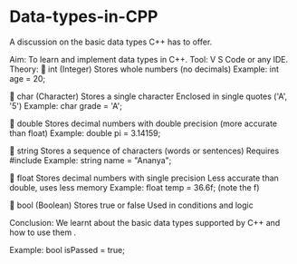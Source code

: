 # Data-types-in-CPP
A discussion on the basic data types C++ has to offer.

Aim: To learn and implement data types in C++.
Tool: V S Code or any IDE.
Theory: 
🔹 int (Integer)
Stores whole numbers (no decimals)
Example: int age = 20;

🔹 char (Character)
Stores a single character
Enclosed in single quotes ('A', '5')
Example: char grade = 'A';

🔹 double
Stores decimal numbers with double precision (more accurate than float)
Example: double pi = 3.14159;

🔹 string
Stores a sequence of characters (words or sentences)
Requires #include <string>
Example: string name = "Ananya";

🔹 float
Stores decimal numbers with single precision
Less accurate than double, uses less memory
Example: float temp = 36.6f; (note the f)

🔹 bool (Boolean)
Stores true or false
Used in conditions and logic



Conclusion: We learnt about the basic data types supported by C++ and how to use them .

Example: bool isPassed = true;

